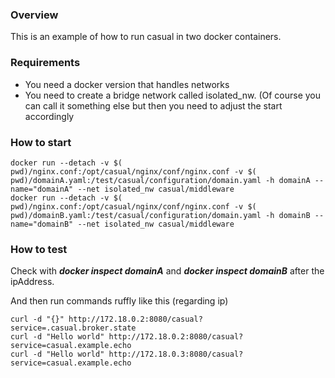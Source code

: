 ### Overview
This is an example of how to run casual in two docker containers.

### Requirements
* You need a docker version that handles networks
* You need to create a bridge network called isolated_nw. (Of course you can call it something else but then you need to adjust the start accordingly

### How to start

    docker run --detach -v $( pwd)/nginx.conf:/opt/casual/nginx/conf/nginx.conf -v $( pwd)/domainA.yaml:/test/casual/configuration/domain.yaml -h domainA --name="domainA" --net isolated_nw casual/middleware
    docker run --detach -v $( pwd)/nginx.conf:/opt/casual/nginx/conf/nginx.conf -v $( pwd)/domainB.yaml:/test/casual/configuration/domain.yaml -h domainB --name="domainB" --net isolated_nw casual/middleware

### How to test
Check with ***docker inspect domainA*** and ***docker inspect domainB*** after the ipAddress.

And then run commands ruffly like this (regarding ip)

    curl -d "{}" http://172.18.0.2:8080/casual?service=.casual.broker.state    
    curl -d "Hello world" http://172.18.0.2:8080/casual?service=casual.example.echo
    curl -d "Hello world" http://172.18.0.3:8080/casual?service=casual.example.echo

